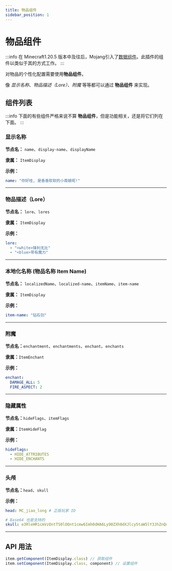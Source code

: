 ```yaml
---
title: 物品组件
sidebar_position: 1
---
```


# 物品组件

:::info
在 Minecraft1.20.5 版本中及往后，Mojang引入了[数据组件](https://zh.minecraft.wiki/w/%E6%95%B0%E6%8D%AE%E7%BB%84%E4%BB%B6?variant=zh-cn)。此插件的组件以类似于其的方式工作。
:::

对物品的个性化配置需要使用**物品组件**。

像 *显示名称*、*物品描述（Lore）*、*附魔* 等等都可以通过 **物品组件** 来实现。

## 组件列表

:::info
下面的有些组件严格来说不算 **物品组件**，但是功能相关，还是将它们列在下面。
:::

### 显示名称

**节点名：** `name`、`display-name`、`displayName`

**隶属：** `ItemDisplay`

**示例：**
```YAML
name: "你好哇, 是香香软软的小南娘呢!"
```

---

### 物品描述（Lore）

**节点名：** `lore`、`lores`

**隶属：** `ItemDisplay`

**示例：**
```YAML
lore:
  - "<white>锋利无比"
  - "<blue>带有魔力"
```

---

### 本地化名称 (物品名称 Item Name)

**节点名：** `localizedName`、`localized-name`、`itemName`、`item-name`

**隶属：** `ItemDisplay`

**示例：**
```YAML
item-name: "钻石剑"
```

---

### 附魔

**节点名：**`enchantment`、`enchantments`、`enchant`、`enchants`

**隶属：**`ItemEnchant`

**示例：**
```YAML
enchant:
  DAMAGE_ALL: 5
  FIRE_ASPECT: 2
```

---

### 隐藏属性

**节点名：**`hideFlags`、`itemFlags`

**隶属：**`ItemHideFlag`

**示例：**
```YAML
hideFlags:
  - HIDE_ATTRIBUTES
  - HIDE_ENCHANTS
```

---

### 头颅

**节点名：**`head`、`skull`

**示例：**
```YAML
head: MC_jiao_long # 正版玩家 ID
```

```YAML
# Base64 也是支持的
skull: e3RleHR1cmVzOntTS0lOOnt1cmw6Imh0dHA6Ly90ZXh0dXJlcy5taW5lY3JhZnQubmV0L3RleHR1cmUvODQ2ZTFlNTIyOTdhMTdhZmMxM2RhZWI1ZmFlMjZhMzQ4YzJlN2U4ZGVmMmM5MzJkZjI5YTExNzdiNTc5ZDU1ZSJ9fX0=
```

---

## API 用法

```JavaScript
item.getComponent(ItemDisplay.class) // 获取组件
item.setComponent(ItemDisplay.class, component) // 设置组件
```